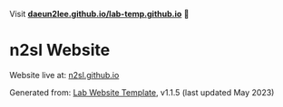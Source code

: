 Visit **[daeun2lee.github.io/lab-temp.github.io](https://daeun2lee.github.io/lab-temp.github.io)** 🚀


# n2sl Website

Website live at: [n2sl.github.io](https://n2sl.github.io)

Generated from: [Lab Website Template](https://greene-lab.gitbook.io/lab-website-template-docs), v1.1.5 (last updated May 2023)
